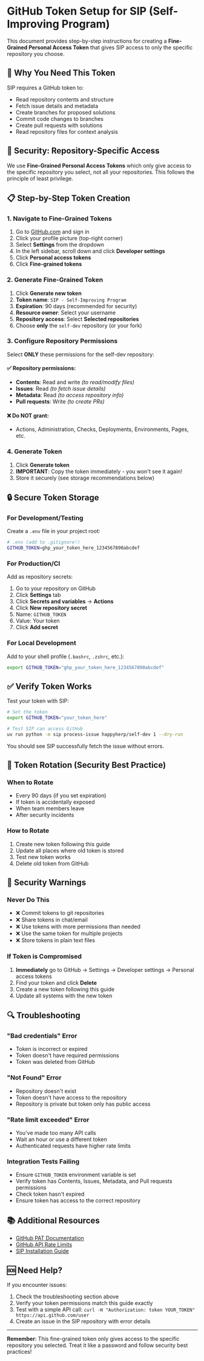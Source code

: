 # GitHub Token Setup for SIP (Self-Improving Program)

This document provides step-by-step instructions for creating a **Fine-Grained Personal Access Token** that gives SIP access to only the specific repository you choose.

## 🎯 **Why You Need This Token**

SIP requires a GitHub token to:
- Read repository contents and structure
- Fetch issue details and metadata
- Create branches for proposed solutions
- Commit code changes to branches
- Create pull requests with solutions
- Read repository files for context analysis

## 🔐 **Security: Repository-Specific Access**

We use **Fine-Grained Personal Access Tokens** which only give access to the specific repository you select, not all your repositories. This follows the principle of least privilege.

## 📋 **Step-by-Step Token Creation**

### 1. Navigate to Fine-Grained Tokens
1. Go to [GitHub.com](https://github.com) and sign in
2. Click your profile picture (top-right corner)
3. Select **Settings** from the dropdown
4. In the left sidebar, scroll down and click **Developer settings**
5. Click **Personal access tokens**
6. Click **Fine-grained tokens**

### 2. Generate Fine-Grained Token
1. Click **Generate new token**
2. **Token name**: `SIP - Self-Improving Program`
3. **Expiration**: 90 days (recommended for security)
4. **Resource owner**: Select your username
5. **Repository access**: Select **Selected repositories**
6. Choose **only** the `self-dev` repository (or your fork)

### 3. Configure Repository Permissions
Select **ONLY** these permissions for the self-dev repository:

#### ✅ **Repository permissions:**
- **Contents**: Read and write *(to read/modify files)*
- **Issues**: Read *(to fetch issue details)*
- **Metadata**: Read *(to access repository info)*
- **Pull requests**: Write *(to create PRs)*

#### ❌ **Do NOT grant:**
- Actions, Administration, Checks, Deployments, Environments, Pages, etc.

### 4. Generate Token
1. Click **Generate token**
2. **IMPORTANT**: Copy the token immediately - you won't see it again!
3. Store it securely (see storage recommendations below)

## 🔒 **Secure Token Storage**

### **For Development/Testing**
Create a `.env` file in your project root:
```bash
# .env (add to .gitignore!)
GITHUB_TOKEN=ghp_your_token_here_1234567890abcdef
```

### **For Production/CI**
Add as repository secrets:
1. Go to your repository on GitHub
2. Click **Settings** tab
3. Click **Secrets and variables** → **Actions**
4. Click **New repository secret**
5. Name: `GITHUB_TOKEN`
6. Value: Your token
7. Click **Add secret**

### **For Local Development**
Add to your shell profile (`.bashrc`, `.zshrc`, etc.):
```bash
export GITHUB_TOKEN="ghp_your_token_here_1234567890abcdef"
```

## ✅ **Verify Token Works**

Test your token with SIP:

```bash
# Set the token
export GITHUB_TOKEN="your_token_here"

# Test SIP can access GitHub
uv run python -m sip process-issue happyherp/self-dev 1 --dry-run
```

You should see SIP successfully fetch the issue without errors.

## 🔄 **Token Rotation (Security Best Practice)**

### **When to Rotate**
- Every 90 days (if you set expiration)
- If token is accidentally exposed
- When team members leave
- After security incidents

### **How to Rotate**
1. Create new token following this guide
2. Update all places where old token is stored
3. Test new token works
4. Delete old token from GitHub

## 🚨 **Security Warnings**

### **Never Do This**
- ❌ Commit tokens to git repositories
- ❌ Share tokens in chat/email
- ❌ Use tokens with more permissions than needed
- ❌ Use the same token for multiple projects
- ❌ Store tokens in plain text files

### **If Token is Compromised**
1. **Immediately** go to GitHub → Settings → Developer settings → Personal access tokens
2. Find your token and click **Delete**
3. Create a new token following this guide
4. Update all systems with the new token

## 🔍 **Troubleshooting**

### **"Bad credentials" Error**
- Token is incorrect or expired
- Token doesn't have required permissions
- Token was deleted from GitHub

### **"Not Found" Error**
- Repository doesn't exist
- Token doesn't have access to the repository
- Repository is private but token only has public access

### **"Rate limit exceeded" Error**
- You've made too many API calls
- Wait an hour or use a different token
- Authenticated requests have higher rate limits

### **Integration Tests Failing**
- Ensure `GITHUB_TOKEN` environment variable is set
- Verify token has Contents, Issues, Metadata, and Pull requests permissions
- Check token hasn't expired
- Ensure token has access to the correct repository

## 📚 **Additional Resources**

- [GitHub PAT Documentation](https://docs.github.com/en/authentication/keeping-your-account-and-data-secure/creating-a-personal-access-token)
- [GitHub API Rate Limits](https://docs.github.com/en/rest/overview/resources-in-the-rest-api#rate-limiting)
- [SIP Installation Guide](./installation.md)

## 🆘 **Need Help?**

If you encounter issues:
1. Check the troubleshooting section above
2. Verify your token permissions match this guide exactly
3. Test with a simple API call: `curl -H "Authorization: token YOUR_TOKEN" https://api.github.com/user`
4. Create an issue in the SIP repository with error details

---

**Remember**: This fine-grained token only gives access to the specific repository you selected. Treat it like a password and follow security best practices!